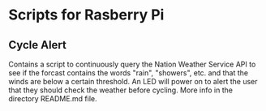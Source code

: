 # Scripts for Rasberry Pi

## Cycle Alert

Contains a script to continuously query the Nation Weather Service API to see if the forcast contains the words "rain", "showers", etc. and that the winds are below a certain threshold. An LED will power on to alert the user that they should check the weather before cycling. More info in the directory README.md file.